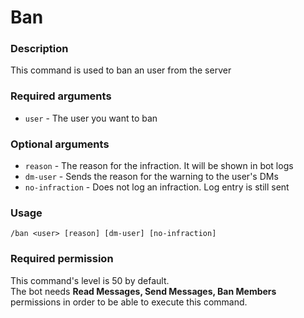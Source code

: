 # Ban

### **Description**

This command is used to ban an user from the server

### **Required arguments**

* `user` - The user you want to ban

### **Optional arguments**

* `reason` - The reason for the infraction. It will be shown in bot logs
* `dm-user` - Sends the reason for the warning to the user's DMs
* `no-infraction` - Does not log an infraction. Log entry is still sent

### **Usage**

```
/ban <user> [reason] [dm-user] [no-infraction]
```

### **Required permission**

This command's level is 50 by default.\
The bot needs **Read Messages, Send Messages, Ban Members** permissions in order to be able to execute this command.
